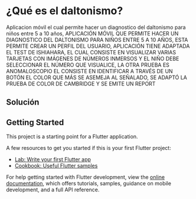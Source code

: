 # ¿Qué es el daltonismo?

Aplicacion móvil el cual permite hacer un diagnostico del daltonismo para niños entre 5 a 10 años, 
APLICACIÓN MÓVIL QUE PERMITE HACER UN DIAGNOSTICO DEL DALTONISMO PARA NIÑOS ENTRE 5 A 10 AÑOS, ESTA PERMITE 
CREAR UN PERFIL DEL USUARIO, APLICACIÓN TIENE ADAPTADA EL TEST DE ISHIAHARA, EL CUAL CONSISTE EN VISUALIZAR 
VARIAS TARJETAS CON IMÁGENES DE NÚMEROS INMERSOS Y EL NIÑO DEBE SELECCIONAR EL NÚMERO QUE VISUALICE, LA 
OTRA PRUEBA ES ANOMALOSCOPIO EL CONSISTE EN IDENTIFICAR A TRAVÉS DE UN BOTÓN EL COLOR QUE MÁS SE ASEMEJA 
AL SEÑALADO, SE ADAPTÓ LA PRUEBA DE COLOR DE CAMBRIDGE Y SE EMITE UN REPORT

## 
## Solución

## Getting Started

This project is a starting point for a Flutter application.

A few resources to get you started if this is your first Flutter project:

- [Lab: Write your first Flutter app](https://docs.flutter.dev/get-started/codelab)
- [Cookbook: Useful Flutter samples](https://docs.flutter.dev/cookbook)

For help getting started with Flutter development, view the
[online documentation](https://docs.flutter.dev/), which offers tutorials,
samples, guidance on mobile development, and a full API reference.
